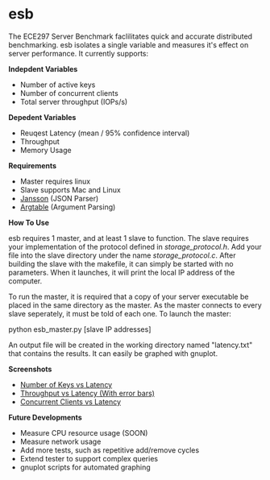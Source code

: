 esb
===

The ECE297 Server Benchmark faclilitates quick and accurate distributed benchmarking. esb isolates a single variable and measures it's effect on server performance. It currently supports: 

**Indepdent Variables**
 - Number of active keys
 - Number of concurrent clients
 - Total server throughput (IOPs/s)

**Depedent Variables**
 - Reuqest Latency (mean / 95% confidence interval)
 - Throughput
 - Memory Usage

**Requirements**
 - Master requires linux
 - Slave supports Mac and Linux
 - [Jansson](http://www.digip.org/jansson/releases/jansson-2.4.tar.gz) (JSON Parser)
 - [Argtable](http://prdownloads.sourceforge.net/argtable/argtable2-13.tar.gz) (Argument Parsing)

**How To Use**

esb requires 1 master, and at least 1 slave to function. The slave requires your implementation of the protocol defined in *storage_protocol.h*. Add your file into the slave directory under the name *storage_protocol.c*. After building the slave with the makefile, it can simply be started with no parameters. When it launches, it will print the local IP address of the computer. 

To run the master, it is required that a copy of your server executable be placed in the same directory as the master. As the master connects to every slave seperately, it must be told of each one. To launch the master:

python esb_master.py [slave IP addresses]

An output file will be created in the working directory named "latency.txt" that contains the results. It can easily be graphed with gnuplot. 


**Screenshots**
 - [Number of Keys vs Latency](http://i.imgur.com/fLnUe.png)
 - [Throughput vs Latency (With error bars)](http://i.imgur.com/LFR6c.png)
 - [Concurrent Clients vs Latency](http://i.imgur.com/fN86U.png)

**Future Developments**
 - Measure CPU resource usage (SOON)
 - Measure network usage
 - Add more tests, such as repetitive add/remove cycles
 - Extend tester to support complex queries
 - gnuplot scripts for automated graphing

